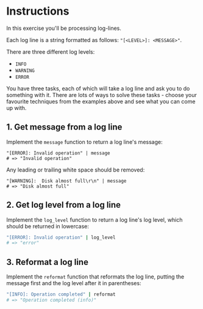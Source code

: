 # Instructions

In this exercise you'll be processing log-lines.

Each log line is a string formatted as follows: `"[<LEVEL>]: <MESSAGE>"`.

There are three different log levels:

- `INFO`
- `WARNING`
- `ERROR`

You have three tasks, each of which will take a log line and ask you to do something with it.
There are lots of ways to solve these tasks - choose your favourite techniques from the examples above and see what you can come up with.

## 1. Get message from a log line

Implement the `message` function to return a log line's message:

```jq
"[ERROR]: Invalid operation" | message
# => "Invalid operation"
```

Any leading or trailing white space should be removed:

```jq
"[WARNING]:  Disk almost full\r\n" | message
# => "Disk almost full"
```

## 2. Get log level from a log line

Implement the `log_level` function to return a log line's log level, which should be returned in lowercase:

```ruby
"[ERROR]: Invalid operation" | log_level
# => "error"
```

## 3. Reformat a log line

Implement the `reformat` function that reformats the log line, putting the message first and the log level after it in parentheses:

```ruby
"[INFO]: Operation completed" | reformat
# => "Operation completed (info)"
```
